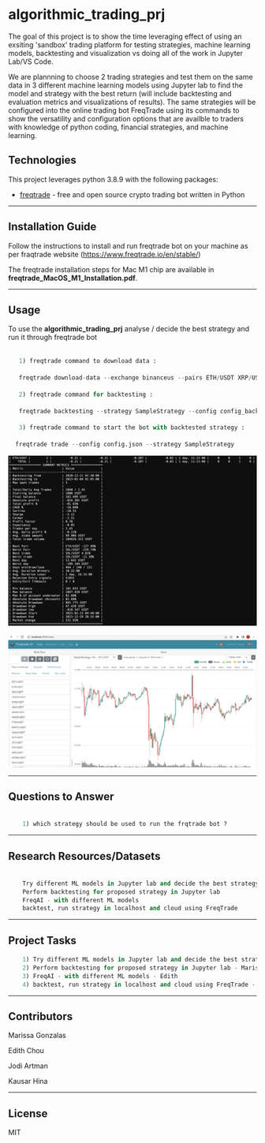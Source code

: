 # algorithmic_trading_prj

The goal of this project is to show the time leveraging effect of using an exsiting 'sandbox' trading platform for testing strategies, machine learning models, backtesting and visualization vs doing all of the work in Jupyter Lab/VS Code.

We are plannning to choose 2 trading strategies and test them on the same data in 3 different machine learning models using Jupyter lab to find the model and strategy with the best return (will include backtesting and evaluation metrics and visualizations of results). The same strategies will be configured into the online trading bot FreqTrade using its commands to show the versatility and configuration options that are availble to traders with knowledge of python coding, financial strategies, and machine learning.


## Technologies

This project leverages python 3.8.9 with the following packages:

* [freqtrade](https://www.freqtrade.io/en/stable/) - free and open source crypto trading bot written in Python


---

## Installation Guide

Follow the instructions to install and run freqtrade bot on your machine as per fraqtrade website (https://www.freqtrade.io/en/stable/)


The freqtrade installation steps for Mac M1 chip are available in **freqtrade_MacOS_M1_Installation.pdf**.

---


##  Usage

To use the **algorithmic_trading_prj**  analyse / decide the best strategy and run it through freqtrade bot


```python

   1) freqtrade command to download data :

   freqtrade download-data --exchange binanceus --pairs ETH/USDT XRP/USDT BTC/USDT ADA/USDT SOL/USDT INCH/USDT ALGO/USDT --prepend --timerange  20221201-20230112 --timeframe 3m

   2) freqtrade command for backtesting :

   freqtrade backtesting --strategy SampleStrategy --config config_backtesting.json

   3) freqtrade command to start the bot with backtested strategy :

  freqtrade trade --config config.json --strategy SampleStrategy

```

![freqtrade backtesting output ](Images/backtesting_output.png)

![freqtrade dashboard ](Images/freqtrade_dashboard.png)

---
## Questions to Answer

```python

    1) which strategy should be used to run the frqtrade bot ?

```

---
## Research Resources/Datasets

```python

    Try different ML models in Jupyter lab and decide the best strategy
    Perform backtesting for proposed strategy in Jupyter lab 
    FreqAI - with different ML models
    backtest, run strategy in localhost and cloud using FreqTrade

```
---
## Project Tasks

```python
    1) Try different ML models in Jupyter lab and decide the best strategy - Jodi
    2) Perform backtesting for proposed strategy in Jupyter lab - Marissa
    3) FreqAI - with different ML models - Edith
    4) backtest, run strategy in localhost and cloud using FreqTrade - Kausar

```
---

## Contributors

Marissa Gonzalas

Edith Chou

Jodi Artman

Kausar Hina

---

## License

MIT

